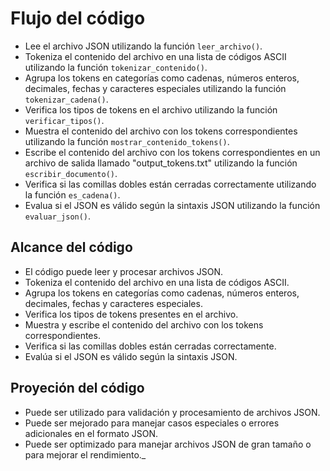 # Flujo del código

* Lee el archivo JSON utilizando la función `leer_archivo()`.
* Tokeniza el contenido del archivo en una lista de códigos ASCII utilizando la función `tokenizar_contenido()`.
* Agrupa los tokens en categorías como cadenas, números enteros, decimales, fechas y caracteres especiales utilizando la función `tokenizar_cadena()`.
* Verifica los tipos de tokens en el archivo utilizando la función `verificar_tipos()`.
* Muestra el contenido del archivo con los tokens correspondientes utilizando la función `mostrar_contenido_tokens()`.
* Escribe el contenido del archivo con los tokens correspondientes en un archivo de salida llamado "output_tokens.txt" utilizando la función `escribir_documento()`.
* Verifica si las comillas dobles están cerradas correctamente utilizando la función `es_cadena()`.
* Evalua si el JSON es válido según la sintaxis JSON utilizando la función `evaluar_json()`.



## Alcance del código 

* El código puede leer y procesar archivos JSON.
* Tokeniza el contenido del archivo en una lista de códigos ASCII.
* Agrupa los tokens en categorías como cadenas, números enteros, decimales, fechas y caracteres especiales.
* Verifica los tipos de tokens presentes en el archivo.
* Muestra y escribe el contenido del archivo con los tokens correspondientes.
* Verifica si las comillas dobles están cerradas correctamente.
* Evalúa si el JSON es válido según la sintaxis JSON.


## Proyeción del código

* Puede ser utilizado para validación y procesamiento de archivos JSON.
* Puede ser mejorado para manejar casos especiales o errores adicionales en el formato JSON.
* Puede ser optimizado para manejar archivos JSON de gran tamaño o para mejorar el rendimiento._

